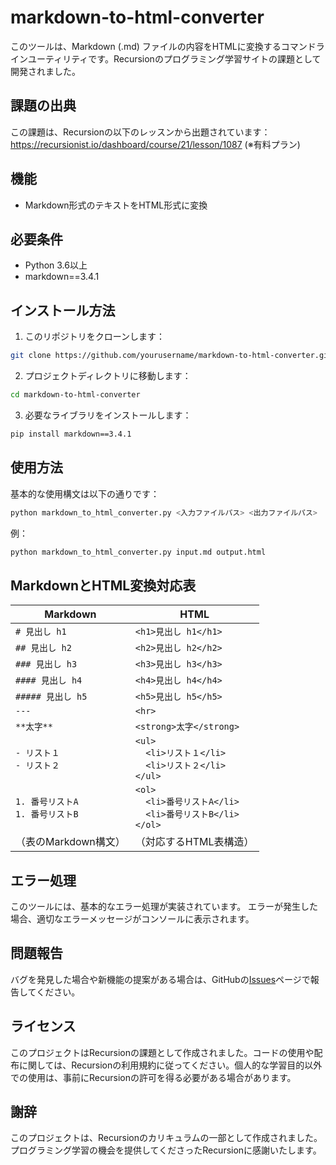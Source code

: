 # markdown-to-html-converter

このツールは、Markdown (.md) ファイルの内容をHTMLに変換するコマンドラインユーティリティです。Recursionのプログラミング学習サイトの課題として開発されました。

## 課題の出典

この課題は、Recursionの以下のレッスンから出題されています：
https://recursionist.io/dashboard/course/21/lesson/1087 (※有料プラン)

## 機能

- Markdown形式のテキストをHTML形式に変換

## 必要条件

- Python 3.6以上
- markdown==3.4.1

## インストール方法

1. このリポジトリをクローンします：

```bash
git clone https://github.com/yourusername/markdown-to-html-converter.git
```

2. プロジェクトディレクトリに移動します：

```bash
cd markdown-to-html-converter
```

3. 必要なライブラリをインストールします：

```bash
pip install markdown==3.4.1
```

## 使用方法

基本的な使用構文は以下の通りです：

```bash
python markdown_to_html_converter.py <入力ファイルパス> <出力ファイルパス>
```

例：

```bash
python markdown_to_html_converter.py input.md output.html
```

## MarkdownとHTML変換対応表

| Markdown                              | HTML                                                  |
|---------------------------------------|-------------------------------------------------------|
| `# 見出し h1`                         | `<h1>見出し h1</h1>`                                  |
| `## 見出し h2`                        | `<h2>見出し h2</h2>`                                  |
| `### 見出し h3`                       | `<h3>見出し h3</h3>`                                  |
| `#### 見出し h4`                      | `<h4>見出し h4</h4>`                                  |
| `##### 見出し h5`                     | `<h5>見出し h5</h5>`                                  |
| `---`                                 | `<hr>`                                                |
| `**太字**`                            | `<strong>太字</strong>`                               |
| `- リスト１`<br>`- リスト２`          | `<ul>`<br>`  <li>リスト１</li>`<br>`  <li>リスト２</li>`<br>`</ul>` |
| `1. 番号リストA`<br>`1. 番号リストB`  | `<ol>`<br>`  <li>番号リストA</li>`<br>`  <li>番号リストB</li>`<br>`</ol>` |
| （表のMarkdown構文）                   | （対応するHTML表構造）                                |

## エラー処理

このツールには、基本的なエラー処理が実装されています。
エラーが発生した場合、適切なエラーメッセージがコンソールに表示されます。

## 問題報告

バグを発見した場合や新機能の提案がある場合は、GitHubの[Issues](https://github.com/yourusername/markdown-to-html-converter/issues)ページで報告してください。

## ライセンス

このプロジェクトはRecursionの課題として作成されました。コードの使用や配布に関しては、Recursionの利用規約に従ってください。個人的な学習目的以外での使用は、事前にRecursionの許可を得る必要がある場合があります。

## 謝辞

このプロジェクトは、Recursionのカリキュラムの一部として作成されました。プログラミング学習の機会を提供してくださったRecursionに感謝いたします。
